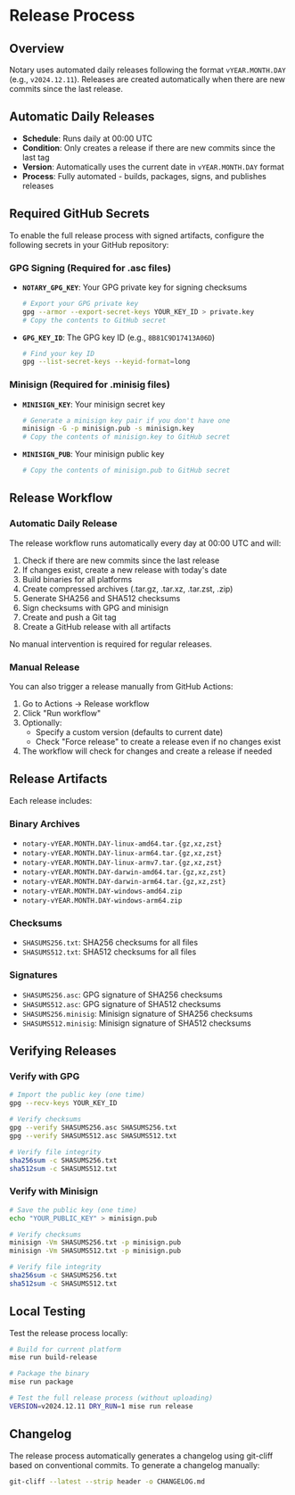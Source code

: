 # Release Process

## Overview

Notary uses automated daily releases following the format `vYEAR.MONTH.DAY` (e.g., `v2024.12.11`). Releases are created automatically when there are new commits since the last release.

## Automatic Daily Releases

- **Schedule**: Runs daily at 00:00 UTC
- **Condition**: Only creates a release if there are new commits since the last tag
- **Version**: Automatically uses the current date in `vYEAR.MONTH.DAY` format
- **Process**: Fully automated - builds, packages, signs, and publishes releases

## Required GitHub Secrets

To enable the full release process with signed artifacts, configure the following secrets in your GitHub repository:

### GPG Signing (Required for .asc files)
- **`NOTARY_GPG_KEY`**: Your GPG private key for signing checksums
  ```bash
  # Export your GPG private key
  gpg --armor --export-secret-keys YOUR_KEY_ID > private.key
  # Copy the contents to GitHub secret
  ```
- **`GPG_KEY_ID`**: The GPG key ID (e.g., `8B81C9D17413A06D`)
  ```bash
  # Find your key ID
  gpg --list-secret-keys --keyid-format=long
  ```

### Minisign (Required for .minisig files)
- **`MINISIGN_KEY`**: Your minisign secret key
  ```bash
  # Generate a minisign key pair if you don't have one
  minisign -G -p minisign.pub -s minisign.key
  # Copy the contents of minisign.key to GitHub secret
  ```
- **`MINISIGN_PUB`**: Your minisign public key
  ```bash
  # Copy the contents of minisign.pub to GitHub secret
  ```

## Release Workflow

### Automatic Daily Release

The release workflow runs automatically every day at 00:00 UTC and will:
1. Check if there are new commits since the last release
2. If changes exist, create a new release with today's date
3. Build binaries for all platforms
4. Create compressed archives (.tar.gz, .tar.xz, .tar.zst, .zip)
5. Generate SHA256 and SHA512 checksums
6. Sign checksums with GPG and minisign
7. Create and push a Git tag
8. Create a GitHub release with all artifacts

No manual intervention is required for regular releases.

### Manual Release

You can also trigger a release manually from GitHub Actions:

1. Go to Actions → Release workflow
2. Click "Run workflow"
3. Optionally:
   - Specify a custom version (defaults to current date)
   - Check "Force release" to create a release even if no changes exist
4. The workflow will check for changes and create a release if needed

## Release Artifacts

Each release includes:

### Binary Archives
- `notary-vYEAR.MONTH.DAY-linux-amd64.tar.{gz,xz,zst}`
- `notary-vYEAR.MONTH.DAY-linux-arm64.tar.{gz,xz,zst}`
- `notary-vYEAR.MONTH.DAY-linux-armv7.tar.{gz,xz,zst}`
- `notary-vYEAR.MONTH.DAY-darwin-amd64.tar.{gz,xz,zst}`
- `notary-vYEAR.MONTH.DAY-darwin-arm64.tar.{gz,xz,zst}`
- `notary-vYEAR.MONTH.DAY-windows-amd64.zip`
- `notary-vYEAR.MONTH.DAY-windows-arm64.zip`

### Checksums
- `SHASUMS256.txt`: SHA256 checksums for all files
- `SHASUMS512.txt`: SHA512 checksums for all files

### Signatures
- `SHASUMS256.asc`: GPG signature of SHA256 checksums
- `SHASUMS512.asc`: GPG signature of SHA512 checksums
- `SHASUMS256.minisig`: Minisign signature of SHA256 checksums
- `SHASUMS512.minisig`: Minisign signature of SHA512 checksums

## Verifying Releases

### Verify with GPG

```bash
# Import the public key (one time)
gpg --recv-keys YOUR_KEY_ID

# Verify checksums
gpg --verify SHASUMS256.asc SHASUMS256.txt
gpg --verify SHASUMS512.asc SHASUMS512.txt

# Verify file integrity
sha256sum -c SHASUMS256.txt
sha512sum -c SHASUMS512.txt
```

### Verify with Minisign

```bash
# Save the public key (one time)
echo "YOUR_PUBLIC_KEY" > minisign.pub

# Verify checksums
minisign -Vm SHASUMS256.txt -p minisign.pub
minisign -Vm SHASUMS512.txt -p minisign.pub

# Verify file integrity
sha256sum -c SHASUMS256.txt
sha512sum -c SHASUMS512.txt
```

## Local Testing

Test the release process locally:

```bash
# Build for current platform
mise run build-release

# Package the binary
mise run package

# Test the full release process (without uploading)
VERSION=v2024.12.11 DRY_RUN=1 mise run release
```

## Changelog

The release process automatically generates a changelog using git-cliff based on conventional commits. To generate a changelog manually:

```bash
git-cliff --latest --strip header -o CHANGELOG.md
```